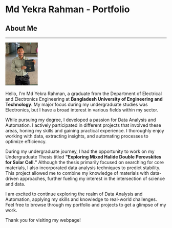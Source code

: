 #  Md Yekra Rahman - Portfolio
## About Me
----

<img
 src="https://raw.githubusercontent.com/MdYekraRahman/Website/main/IMG_4727_cpy.jpg" alt= " Infront of Department after Graduation" width="20%" height="20%">

Hello, I'm Md Yekra Rahman, a graduate from the Department of Electrical and Electronics Engineering at **Bangladesh University of Engineering and Technology**. My major focus during my undergraduate studies was Electronics, but I have a broad interest in various fields within my sector.

While pursuing my degree, I developed a passion for Data Analysis and Automation. I actively participated in different projects that involved these areas, honing my skills and gaining practical experience. I thoroughly enjoy working with data, extracting insights, and automating processes to optimize efficiency.

During my undergraduate journey, I had the opportunity to work on my Undergraduate Thesis titled **"Exploring Mixed Halide Double Perovskites for Solar Cell."** Although the thesis primarily focused on searching for core materials, I also incorporated data analysis techniques to predict stability. This project allowed me to combine my knowledge of materials with data-driven approaches, further fueling my interest in the intersection of science and data.

I am excited to continue exploring the realm of Data Analysis and Automation, applying my skills and knowledge to real-world challenges. Feel free to browse through my portfolio and projects to get a glimpse of my work.

Thank you for visiting my webpage!


